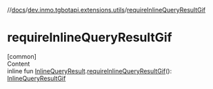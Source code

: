 //[docs](../../index.md)/[dev.inmo.tgbotapi.extensions.utils](index.md)/[requireInlineQueryResultGif](require-inline-query-result-gif.md)



# requireInlineQueryResultGif  
[common]  
Content  
inline fun [InlineQueryResult](../dev.inmo.tgbotapi.types.InlineQueries.InlineQueryResult.abstracts/-inline-query-result/index.md).[requireInlineQueryResultGif](require-inline-query-result-gif.md)(): [InlineQueryResultGif](../dev.inmo.tgbotapi.types.InlineQueries.InlineQueryResult.abstracts.results.gif/-inline-query-result-gif/index.md)  



